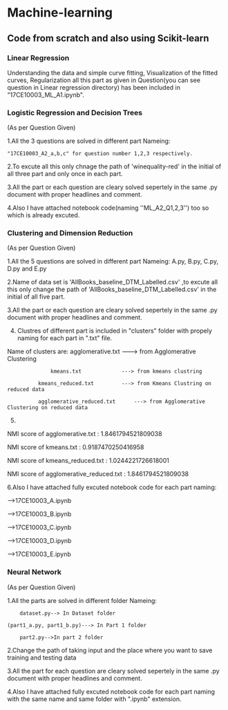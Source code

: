 # Machine-learning
## Code from scratch and also using Scikit-learn
### Linear Regression
Understanding the data and simple curve fitting, Visualization of the fitted curves, Regularization all this part as given in Question(you can see question in Linear regression directory) has been included in "17CE10003_ML_A1.ipynb".



### Logistic Regression and Decision Trees

(As per Question Given)

1.All the 3 questions are solved in different part Nameing:

	"17CE10003_A2_a,b,c" for question number 1,2,3 respectively.
  

2.To excute all this only chnage the path of 'winequality-red' in the initial of all three part and only once in each part.


3.All the part or each question are cleary solved sepertely in the same .py document with proper headlines and comment.


4.Also I have attached notebook code(naming ''ML_A2_Q1,2,3'') too so which is already excuted.


### Clustering and Dimension Reduction

(As per Question Given)

1.All the 5 questions are solved in different part Nameing: 
	A.py, B.py, C.py, D.py and E.py

2.Name of data set is 'AllBooks_baseline_DTM_Labelled.csv' ,to excute all this only change the path of 'AllBooks_baseline_DTM_Labelled.csv' in the initial of all five part.

3.All the part or each question are cleary solved sepertely in the same .py document with proper headlines and comment.

4. Clustres of different part is included in "clusters" folder with propely naming for each part in ".txt" file.

Name of clusters are: agglomerative.txt              ---> from Agglomerative Clustering 

	              kmeans.txt 		     ---> from kmeans clustring
		      
		      kmeans_reduced.txt	     ---> from Kmeans Clustring on reduced data
		      
		      agglomerative_reduced.txt	     ---> from Agglomerative Clustering on reduced data


5.
NMI score of agglomerative.txt :  1.8461794521809038

NMI score of kmeans.txt :  0.9187470250416958

NMI score of kmeans_reduced.txt :  1.0244221726618001

NMI score of agglomerative_reduced.txt :  1.8461794521809038



6.Also I have attached fully excuted notebook code for each part naming:

-->17CE10003_A.ipynb

-->17CE10003_B.ipynb

-->17CE10003_C.ipynb

-->17CE10003_D.ipynb

-->17CE10003_E.ipynb
 

### Neural Network

(As per Question Given)

1.All the parts are solved in different folder Nameing: 

        dataset.py--> In Dataset folder
   
	(part1_a.py, part1_b.py)---> In Part 1 folder

        part2.py-->In part 2 folder
	

2.Change the path of taking input and the place where you want to save training and testing data

3.All the part for each question are cleary solved sepertely in the same .py document with proper headlines and comment.

4.Also I have attached fully excuted notebook code for each part naming with the same name and same folder with ".ipynb" extension.
 
